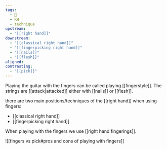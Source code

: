 ```yaml
---
tags:
  - 🌲
  - RH
  - technique
upstream:
  - "[[right hand]]"
downstream:
  - "[[classical right hand]]"
  - "[[fingerpicking right hand]]"
  - "[[nails]]"
  - "[[flesh]]"
aligned: 
contrasting:
  - "[[pick]]"
---
```


Playing the guitar with the fingers can be called playing [[fingerstyle]]. The strings are [[attack|attacked]] either with [[nails]] or [[flesh]].

there are two main positions/techniques of the [[right hand]] when using fingers:
- [[classical right hand]]
- [[fingerpicking right hand]]

When playing with the fingers we use [[right hand fingerings]].

![[fingers vs pick#pros and cons of playing with fingers]]
